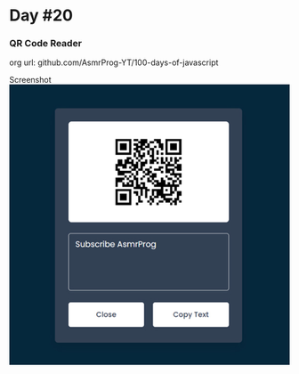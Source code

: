 # Day #20

### QR Code Reader
org url: github.com/AsmrProg-YT/100-days-of-javascript

Screenshot
![sc](./screenshot.jpg)